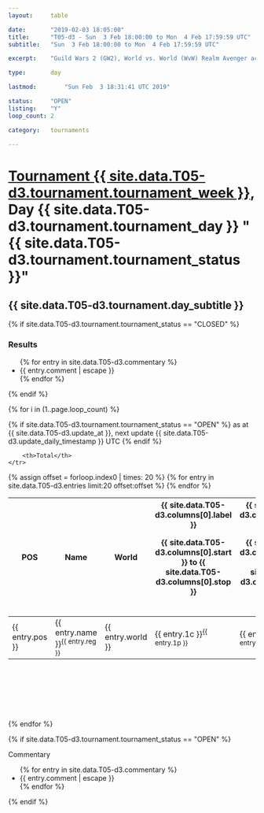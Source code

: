 ```yaml
---
layout: 	table

date: 		"2019-02-03 18:05:00"
title: 		"T05-d3 - Sun  3 Feb 18:00:00 to Mon  4 Feb 17:59:59 UTC"
subtitle: 	"Sun  3 Feb 18:00:00 to Mon  4 Feb 17:59:59 UTC"

excerpt:    "Guild Wars 2 (GW2), World vs. World (WvW) Realm Avenger achivement Tournament. \"Every Kill Counts\""

type:       day

lastmod: 		"Sun Feb  3 18:31:41 UTC 2019"

status:     "OPEN"
listing:    "Y"
loop_count: 2

category: 	tournaments

---
```

<div class="table_header">
    <h1><a href="{{ site.data.T05-d3.tournament.week_url }}">Tournament {{ site.data.T05-d3.tournament.tournament_week }}</a>, Day {{ site.data.T05-d3.tournament.tournament_day }} "{{ site.data.T05-d3.tournament.tournament_status }}"</h1>
    <h2>{{ site.data.T05-d3.tournament.day_subtitle }}</h2> 
</div>

{% if site.data.T05-d3.tournament.tournament_status == "CLOSED" %} 
<div class="commentary">
  <h3>Results</h3>
  <ul>
    {% for entry in site.data.T05-d3.commentary %}
    <li class="commentary_list">{{ entry.comment | escape }}</li>
    {% endfor %}
  </ul>
</div>
{% endif %}


{% for i in (1..page.loop_count) %}

{% if site.data.T05-d3.tournament.tournament_status == "OPEN" %} 
<span class="table_nextupdate">as at {{ site.data.T05-d3.update_at }}, next update {{ site.data.T05-d3.update_daily_timestamp }} UTC</span> 
{% endif %}

<table class="day_table">
  <colgroup>
    <col style="width:18px">
    <col style="width:55px">
    <col style="width:55px">
    <col style="width:12px">
    <col style="width:12px">
    <col style="width:12px">
    <col style="width:12px">
    <col style="width:12px">
    <col style="width:12px">
    <col style="width:12px">
    <col style="width:12px">
    <col style="width:12px">
    <col style="width:12px">
    <col style="width:12px">
    <col style="width:12px">
    <col style="width:12px">
    <col style="width:12px">
    <col style="width:12px">
    <col style="width:12px">
    <col style="width:12px">
    <col style="width:12px">
    <col style="width:12px">
    <col style="width:12px">
    <col style="width:12px">
    <col style="width:12px">
    <col style="width:12px">
    <col style="width:12px">
    <col style="width:18px">
  </colgroup>  
  <thead>
    <tr>
        <th>POS</th>
        <th class="AlignLeft">Name</th>
        <th class="AlignLeft">World</th>

<th><div class="label">{{ site.data.T05-d3.columns[0].label }}<p class="onhover">{{ site.data.T05-d3.columns[0].start }} to {{ site.data.T05-d3.columns[0].stop }}</p></div>​</th>
<th><div class="label">{{ site.data.T05-d3.columns[1].label }}<p class="onhover">{{ site.data.T05-d3.columns[1].start }} to {{ site.data.T05-d3.columns[1].stop }}</p></div>​</th>
<th><div class="label">{{ site.data.T05-d3.columns[2].label }}<p class="onhover">{{ site.data.T05-d3.columns[2].start }} to {{ site.data.T05-d3.columns[2].stop }}</p></div>​</th>
<th><div class="label">{{ site.data.T05-d3.columns[3].label }}<p class="onhover">{{ site.data.T05-d3.columns[3].start }} to {{ site.data.T05-d3.columns[3].stop }}</p></div>​</th>
<th><div class="label">{{ site.data.T05-d3.columns[4].label }}<p class="onhover">{{ site.data.T05-d3.columns[4].start }} to {{ site.data.T05-d3.columns[4].stop }}</p></div>​</th>
<th><div class="label">{{ site.data.T05-d3.columns[5].label }}<p class="onhover">{{ site.data.T05-d3.columns[5].start }} to {{ site.data.T05-d3.columns[5].stop }}</p></div>​</th>
<th><div class="label">{{ site.data.T05-d3.columns[6].label }}<p class="onhover">{{ site.data.T05-d3.columns[6].start }} to {{ site.data.T05-d3.columns[6].stop }}</p></div>​</th>
<th><div class="label">{{ site.data.T05-d3.columns[7].label }}<p class="onhover">{{ site.data.T05-d3.columns[7].start }} to {{ site.data.T05-d3.columns[7].stop }}</p></div>​</th>
<th><div class="label">{{ site.data.T05-d3.columns[8].label }}<p class="onhover">{{ site.data.T05-d3.columns[8].start }} to {{ site.data.T05-d3.columns[8].stop }}</p></div>​</th>
<th><div class="label">{{ site.data.T05-d3.columns[9].label }}<p class="onhover">{{ site.data.T05-d3.columns[9].start }} to {{ site.data.T05-d3.columns[9].stop }}</p></div>​</th>
<th><div class="label">{{ site.data.T05-d3.columns[10].label }}<p class="onhover">{{ site.data.T05-d3.columns[10].start }} to {{ site.data.T05-d3.columns[10].stop }}</p></div>​</th>

<th><div class="label">{{ site.data.T05-d3.columns[11].label }}<p class="onhover">{{ site.data.T05-d3.columns[11].start }} to {{ site.data.T05-d3.columns[11].stop }}</p></div>​</th>
<th><div class="label">{{ site.data.T05-d3.columns[12].label }}<p class="onhover">{{ site.data.T05-d3.columns[12].start }} to {{ site.data.T05-d3.columns[12].stop }}</p></div>​</th>
<th><div class="label">{{ site.data.T05-d3.columns[13].label }}<p class="onhover">{{ site.data.T05-d3.columns[13].start }} to {{ site.data.T05-d3.columns[13].stop }}</p></div>​</th>
<th><div class="label">{{ site.data.T05-d3.columns[14].label }}<p class="onhover">{{ site.data.T05-d3.columns[14].start }} to {{ site.data.T05-d3.columns[14].stop }}</p></div>​</th>
<th><div class="label">{{ site.data.T05-d3.columns[15].label }}<p class="onhover">{{ site.data.T05-d3.columns[15].start }} to {{ site.data.T05-d3.columns[15].stop }}</p></div>​</th>
<th><div class="label">{{ site.data.T05-d3.columns[16].label }}<p class="onhover">{{ site.data.T05-d3.columns[16].start }} to {{ site.data.T05-d3.columns[16].stop }}</p></div>​</th>
<th><div class="label">{{ site.data.T05-d3.columns[17].label }}<p class="onhover">{{ site.data.T05-d3.columns[17].start }} to {{ site.data.T05-d3.columns[17].stop }}</p></div>​</th>
<th><div class="label">{{ site.data.T05-d3.columns[18].label }}<p class="onhover">{{ site.data.T05-d3.columns[18].start }} to {{ site.data.T05-d3.columns[18].stop }}</p></div>​</th>
<th><div class="label">{{ site.data.T05-d3.columns[19].label }}<p class="onhover">{{ site.data.T05-d3.columns[19].start }} to {{ site.data.T05-d3.columns[19].stop }}</p></div>​</th>
<th><div class="label">{{ site.data.T05-d3.columns[20].label }}<p class="onhover">{{ site.data.T05-d3.columns[20].start }} to {{ site.data.T05-d3.columns[20].stop }}</p></div>​</th>

<th><div class="label">{{ site.data.T05-d3.columns[21].label }}<p class="onhover">{{ site.data.T05-d3.columns[21].start }} to {{ site.data.T05-d3.columns[21].stop }}</p></div>​</th>
<th><div class="label">{{ site.data.T05-d3.columns[22].label }}<p class="onhover">{{ site.data.T05-d3.columns[22].start }} to {{ site.data.T05-d3.columns[22].stop }}</p></div>​</th>
<th><div class="label">{{ site.data.T05-d3.columns[23].label }}<p class="onhover">{{ site.data.T05-d3.columns[23].start }} to {{ site.data.T05-d3.columns[23].stop }}</p></div>​</th>

        <th>Total</th>
    </tr>
  </thead>
  {% assign offset = forloop.index0 | times: 20 %}
<tbody>
{% for entry in site.data.T05-d3.entries limit:20 offset:offset %}
  <tr>
    <td class="pl{{ entry.pos }}">{{ entry.pos }}</td>
    <td class="AlignLeft">{{ entry.name }}<sup>{{ entry.reg }}</sup></td>
    <td class="AlignLeft">{{ entry.world }}</td>
    <td class="pl{{ entry.1p }}">{{ entry.1c }}<sup>{{ entry.1p }}</sup></td>
    <td class="pl{{ entry.2p }}">{{ entry.2c }}<sup>{{ entry.2p }}</sup></td>
    <td class="pl{{ entry.3p }}">{{ entry.3c }}<sup>{{ entry.3p }}</sup></td>
    <td class="pl{{ entry.4p }}">{{ entry.4c }}<sup>{{ entry.4p }}</sup></td>
    <td class="pl{{ entry.5p }}">{{ entry.5c }}<sup>{{ entry.5p }}</sup></td>
    <td class="pl{{ entry.6p }}">{{ entry.6c }}<sup>{{ entry.6p }}</sup></td>
    <td class="pl{{ entry.7p }}">{{ entry.7c }}<sup>{{ entry.7p }}</sup></td>
    <td class="pl{{ entry.8p }}">{{ entry.8c }}<sup>{{ entry.8p }}</sup></td>
    <td class="pl{{ entry.9p }}">{{ entry.9c }}<sup>{{ entry.9p }}</sup></td>
    <td class="pl{{ entry.10p }}">{{ entry.10c }}<sup>{{ entry.10p }}</sup></td>
    <td class="pl{{ entry.11p }}">{{ entry.11c }}<sup>{{ entry.11p }}</sup></td>
    <td class="pl{{ entry.12p }}">{{ entry.12c }}<sup>{{ entry.12p }}</sup></td>
    <td class="pl{{ entry.13p }}">{{ entry.13c }}<sup>{{ entry.13p }}</sup></td>
    <td class="pl{{ entry.14p }}">{{ entry.14c }}<sup>{{ entry.14p }}</sup></td>
    <td class="pl{{ entry.15p }}">{{ entry.15c }}<sup>{{ entry.15p }}</sup></td>
    <td class="pl{{ entry.16p }}">{{ entry.16c }}<sup>{{ entry.16p }}</sup></td>
    <td class="pl{{ entry.17p }}">{{ entry.17c }}<sup>{{ entry.17p }}</sup></td>
    <td class="pl{{ entry.18p }}">{{ entry.18c }}<sup>{{ entry.18p }}</sup></td>
    <td class="pl{{ entry.19p }}">{{ entry.19c }}<sup>{{ entry.19p }}</sup></td>
    <td class="pl{{ entry.20p }}">{{ entry.20c }}<sup>{{ entry.20p }}</sup></td>
    <td class="pl{{ entry.21p }}">{{ entry.21c }}<sup>{{ entry.21p }}</sup></td>
    <td class="pl{{ entry.22p }}">{{ entry.22c }}<sup>{{ entry.22p }}</sup></td>
    <td class="pl{{ entry.23p }}">{{ entry.23c }}<sup>{{ entry.23p }}</sup></td>
    <td class="pl{{ entry.24p }}">{{ entry.24c }}<sup>{{ entry.24p }}</sup></td>
    <td>{{ entry.total }}</td>
  </tr>
{% endfor %}  
</tbody>
</table>
<div class="leaderboard">
  <script async src="//pagead2.googlesyndication.com/pagead/js/adsbygoogle.js"></script>
  <!-- 728x90 -->
  <ins class="adsbygoogle"
       style="display:inline-block;width:728px;height:90px"
       data-ad-client="ca-pub-3274917281288240"
       data-ad-slot="3870538733"></ins>
  <script>
  (adsbygoogle = window.adsbygoogle || []).push({});
  </script>    
</div>
<br />
{% endfor %}

{% if site.data.T05-d3.tournament.tournament_status == "OPEN" %} 
<div class="commentary">
  <span class="commentary_title">Commentary</span>
  <ul>
    {% for entry in site.data.T05-d3.commentary %}
    <li class="commentary_list">{{ entry.comment | escape }}</li>
    {% endfor %}
  </ul>
</div>
{% endif %}



